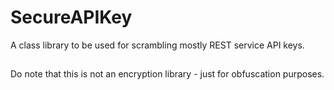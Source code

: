 # SecureAPIKey
A class library to be used for scrambling mostly REST service API keys.

##
Do note that this is not an encryption library - just for obfuscation purposes.
